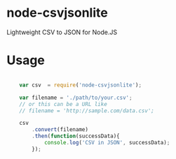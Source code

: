 # node-csvjsonlite
Lightweight CSV to JSON for Node.JS



# Usage

```js

    var csv  = require('node-csvjsonlite');

    var filename = './path/to/your.csv';
    // or this can be a URL like
    // filename = 'http://sample.com/data.csv';

    csv
        .convert(filename)
        .then(function(successData){
            console.log('CSV in JSON', successData);
        });

```